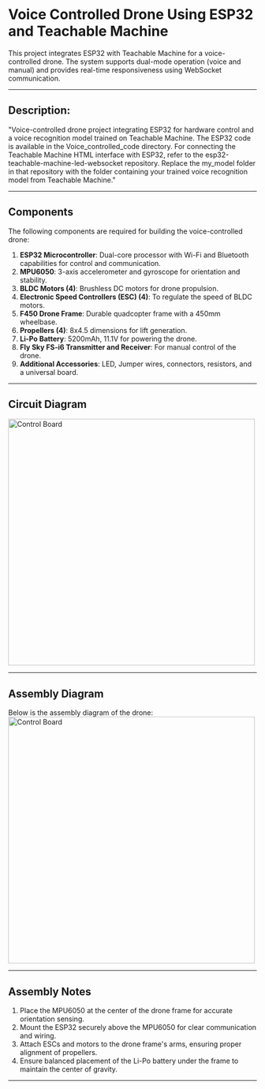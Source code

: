 # Voice Controlled Drone Using ESP32 and Teachable Machine  

This project integrates ESP32 with Teachable Machine for a voice-controlled drone. The system supports dual-mode operation (voice and manual) and provides real-time responsiveness using WebSocket communication.  

---
## Description:
"Voice-controlled drone project integrating ESP32 for hardware control and a voice recognition model trained on Teachable Machine. The ESP32 code is available in the Voice_controlled_code directory. For connecting the Teachable Machine HTML interface with ESP32, refer to the esp32-teachable-machine-led-websocket repository. Replace the my_model folder in that repository with the folder containing your trained voice recognition model from Teachable Machine."

---
## Components  

The following components are required for building the voice-controlled drone:  

1. **ESP32 Microcontroller**: Dual-core processor with Wi-Fi and Bluetooth capabilities for control and communication.  
2. **MPU6050**: 3-axis accelerometer and gyroscope for orientation and stability.  
3. **BLDC Motors (4)**: Brushless DC motors for drone propulsion.  
4. **Electronic Speed Controllers (ESC) (4)**: To regulate the speed of BLDC motors.  
5. **F450 Drone Frame**: Durable quadcopter frame with a 450mm wheelbase.  
6. **Propellers (4)**: 8x4.5 dimensions for lift generation.  
7. **Li-Po Battery**: 5200mAh, 11.1V for powering the drone.  
8. **Fly Sky FS-i6 Transmitter and Receiver**: For manual control of the drone.  
9. **Additional Accessories**: LED, Jumper wires, connectors, resistors, and a universal board.  

---

## Circuit Diagram  
<img src="(https://github.com/Varshith-Poojary/voice-controlled-drone-esp32-teachable-machine/blob/main/circuit.png)" alt="Control Board" width="500"/>

---

## Assembly Diagram  

Below is the assembly diagram of the drone:  
<img src="(https://github.com/Varshith-Poojary/voice-controlled-drone-esp32-teachable-machine/blob/main/assembly.png)" alt="Control Board" width="500"/>


---

## Assembly Notes  

1. Place the MPU6050 at the center of the drone frame for accurate orientation sensing.  
2. Mount the ESP32 securely above the MPU6050 for clear communication and wiring.  
3. Attach ESCs and motors to the drone frame's arms, ensuring proper alignment of propellers.  
4. Ensure balanced placement of the Li-Po battery under the frame to maintain the center of gravity.  

---



